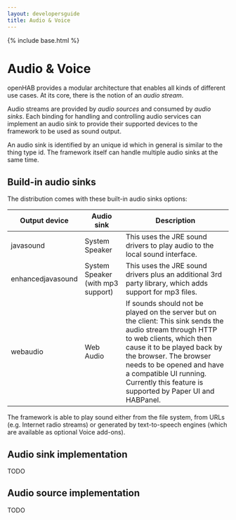 ```yaml
---
layout: developersguide
title: Audio & Voice
---
```


{% include base.html %}

# Audio & Voice

openHAB provides a modular architecture that enables all kinds of different use cases.
At its core, there is the notion of an _audio stream_.

Audio streams are provided by _audio sources_ and consumed by _audio sinks_.
Each binding for handling and controlling audio services can implement an audio sink to provide their supported devices to the framework to be used as sound output.

An audio sink is identified by an unique id which in general is similar to the thing type id.
The framework itself can handle multiple audio sinks at the same time.

## Build-in audio sinks

The distribution comes with these built-in audio sinks options:

| Output device     | Audio sink                        | Description                                                                                                                                                                                                                                                                                                        |
|-------------------|-----------------------------------|--------------------------------------------------------------------------------------------------------------------------------------------------------------------------------------------------------------------------------------------------------------------------------------------------------------------|
| javasound         | System Speaker                    | This uses the JRE sound drivers to play audio to the local sound interface.                                                                                                                                                                                                                                        |
| enhancedjavasound | System Speaker (with mp3 support) | This uses the JRE sound drivers plus an additional 3rd party library, which adds support for mp3 files.                                                                                                                                                                                                            |
| webaudio          | Web Audio                         | If sounds should not be played on the server but on the client: This sink sends the audio stream through HTTP to web clients, which then cause it to be played back by the browser. The browser needs to be opened and have a compatible UI running. Currently this feature is supported by Paper UI and HABPanel. |

The framework is able to play sound either from the file system, from URLs (e.g. Internet radio streams) or generated by text-to-speech engines (which are available as optional Voice add-ons).

## Audio sink implementation

TODO

## Audio source implementation

TODO